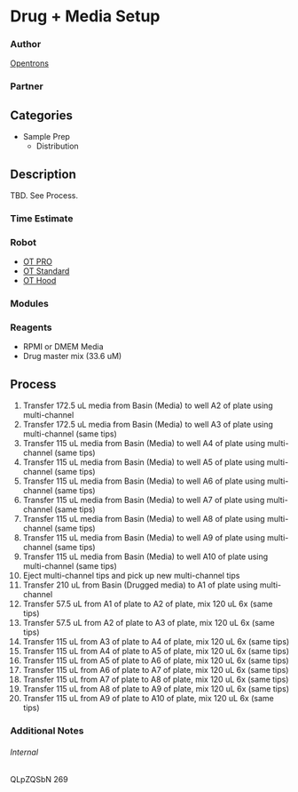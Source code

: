 # Drug + Media Setup

### Author
[Opentrons](https://opentrons.com/)

### Partner

## Categories
* Sample Prep
	* Distribution


## Description
TBD. See Process.

### Time Estimate

### Robot
* [OT PRO](https://opentrons.com/ot-one-pro)
* [OT Standard](https://opentrons.com/ot-one-standard)
* [OT Hood](https://opentrons.com/ot-one-hood)

### Modules

### Reagents
* RPMI or DMEM Media
* Drug master mix (33.6 uM)

## Process
1. Transfer 172.5 uL media from Basin (Media) to well A2 of plate using multi-channel
2. Transfer 172.5 uL media from Basin (Media) to well A3 of plate using multi-channel (same tips)
3. Transfer 115 uL media from Basin (Media) to well A4 of plate using multi-channel (same tips)
4. Transfer 115 uL media from Basin (Media) to well A5 of plate using multi-channel (same tips)
5. Transfer 115 uL media from Basin (Media) to well A6 of plate using multi-channel (same tips)
6. Transfer 115 uL media from Basin (Media) to well A7 of plate using multi-channel (same tips)
7. Transfer 115 uL media from Basin (Media) to well A8 of plate using multi-channel (same tips)
8. Transfer 115 uL media from Basin (Media) to well A9 of plate using multi-channel (same tips)
9. Transfer 115 uL media from Basin (Media) to well A10 of plate using multi-channel (same tips)
10. Eject multi-channel tips and pick up new multi-channel tips
11. Transfer 210 uL from Basin (Drugged media) to A1 of plate using multi-channel
12. Transfer 57.5 uL from A1 of plate to A2 of plate, mix 120 uL 6x (same tips)
13. Transfer 57.5 uL from A2 of plate to A3 of plate, mix 120 uL 6x (same tips)
14. Transfer 115 uL from A3 of plate to A4 of plate, mix 120 uL 6x (same tips)
15. Transfer 115 uL from A4 of plate to A5 of plate, mix 120 uL 6x (same tips)
16. Transfer 115 uL from A5 of plate to A6 of plate, mix 120 uL 6x (same tips)
17. Transfer 115 uL from A6 of plate to A7 of plate, mix 120 uL 6x (same tips)
18. Transfer 115 uL from A7 of plate to A8 of plate, mix 120 uL 6x (same tips)
19. Transfer 115 uL from A8 of plate to A9 of plate, mix 120 uL 6x (same tips)
20. Transfer 115 uL from A9 of plate to A10 of plate, mix 120 uL 6x (same tips)


### Additional Notes


###### Internal
QLpZQSbN
269
